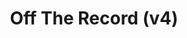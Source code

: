 ---
abv: 6.0%
alt:
availability: Keg
bitterness: 
description: Our fourth edition of our rotating IPA series. In a world of juicy IPA, high bitterness, and extreme flavors we chose to go with subtlety. Falconers Flight and Amarillo hops for a nice easy drinking IPA.
gravity: 
hops: 
ibu: N/A
img: off-the-record-v1.jpg
layout: beer
malt: 
modal-id: off-the-record-v4
title: Off The Record (v4)
on-tap: nope
sourness: 
style: Hazy IPA
---